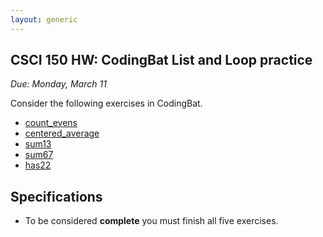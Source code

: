 ```yaml
---
layout: generic
---
```


CSCI 150 HW: CodingBat List and Loop practice
---------------------------------------------

*Due: Monday, March 11*

Consider the following exercises in CodingBat.  

- [count_evens](https://codingbat.com/prob/p189616)
- [centered_average](https://codingbat.com/prob/p126968)
- [sum13](https://codingbat.com/prob/p167025)
- [sum67](https://codingbat.com/prob/p108886)
- [has22](https://codingbat.com/prob/p119308)


## Specifications

- To be considered **complete** you must finish all five exercises.
